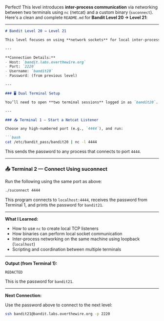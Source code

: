 Perfect! This level introduces **inter-process communication** via networking between two terminals using `nc` (netcat) and a custom binary (`suconnect`). Here's a clean and complete `README.md` for **Bandit Level 20 → Level 21**:

---

````markdown
# Bandit Level 20 → Level 21

This level focuses on using **network sockets** for local inter-process communication. You're provided with a binary (`suconnect`) that connects to a port on `localhost`, expecting to receive the password for `bandit20`. When it does, it authenticates and reveals the password for `bandit21`.

---

**Connection Details:**
- Host: `bandit.labs.overthewire.org`
- Port: `2220`
- Username: `bandit20`
- Password: (from previous level)

---

### 🖥️ Dual Terminal Setup

You’ll need to open **two terminal sessions** logged in as `bandit20`.

---

### 📥 Terminal 1 — Start a Netcat Listener

Choose any high-numbered port (e.g., `4444`), and run:

```bash
cat /etc/bandit_pass/bandit20 | nc -l 4444
````

This sends the password to any process that connects to port `4444`.

---

### 📤 Terminal 2 — Connect Using suconnect

Run the following using the same port as above:

```bash
./suconnect 4444
```

This program connects to `localhost:4444`, receives the password from Terminal 1, and prints the password for `bandit21`.

---

**What I Learned:**

* How to use `nc` to create local TCP listeners
* How binaries can perform local socket communication
* Inter-process networking on the same machine using loopback (`localhost`)
* Scripting and coordination between multiple terminals

---

**Output (from Terminal 1):**

```text
REDACTED
```

This is the password for `bandit21`.

---

**Next Connection:**

Use the password above to connect to the next level:

```bash
ssh bandit21@bandit.labs.overthewire.org -p 2220
```